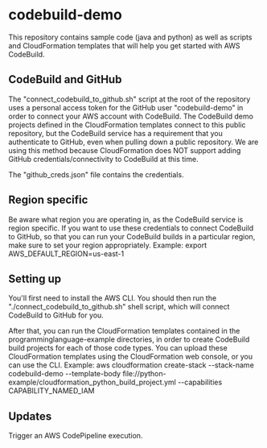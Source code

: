 # codebuild-demo

This repository contains sample code (java and python) as well as scripts and CloudFormation templates that will help you get started with AWS CodeBuild.

## CodeBuild and GitHub
The "connect_codebuild_to_github.sh" script at the root of the repository uses a personal access token for the GitHub user "codebuild-demo" in order to connect your AWS account with CodeBuild. The CodeBuild demo projects defined in the CloudFormation templates connect to this public repository, but the CodeBuild service has a requirement that you authenticate to GitHub, even when pulling down a public repository. We are using this method because CloudFormation does NOT support adding GitHub credentials/connectivity to CodeBuild at this time. 

The "github_creds.json" file contains the credentials.

## Region specific
Be aware what region you are operating in, as the CodeBuild service is region specific. If you want to use these credentials to connect CodeBuild to GitHub, so that you can run your CodeBuild builds in a particular region, make sure to set your region appropriately. 
Example: 
export AWS_DEFAULT_REGION=us-east-1

## Setting up
You'll first need to install the AWS CLI. You should then run the "./connect_codebuild_to_github.sh" shell script, which will connect CodeBuild to GitHub for you.

After that, you can run the CloudFormation templates contained in the programminglanguage-example directories, in order to create CodeBuild build projects for each of those code types. You can upload these CloudFormation templates using the CloudFormation web console, or you can use the CLI.
Example: 
aws cloudformation create-stack --stack-name codebuild-demo --template-body file://python-example/cloudformation_python_build_project.yml --capabilities CAPABILITY_NAMED_IAM

## Updates
Trigger an AWS CodePipeline execution.
